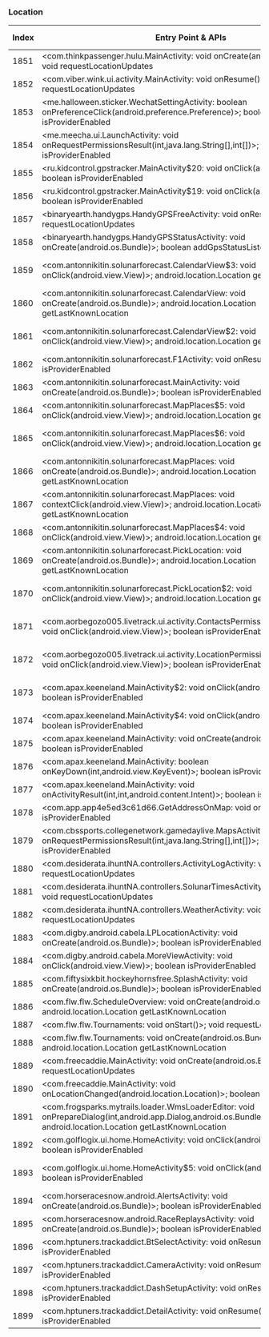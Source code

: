 ### Location
| Index | Entry Point & APIs | Screen shot | Resource id | Label |
| ------------- | ------------- | ------------- |-------------|-------------|
| 1851 | <com.thinkpassenger.hulu.MainActivity: void onCreate(android.os.Bundle)>; void requestLocationUpdates | ![](D:\COSMOS\output\py\Play_win8\Social\com.thinkpassenger.hulu\com.thinkpassenger.hulu.MainActivity.png) |  | |
| 1852 | <com.viber.wink.ui.activity.MainActivity: void onResume()>; void requestLocationUpdates | ![](D:\COSMOS\output\py\Play_win8\Social\com.viber.wink\com.viber.wink.ui.activity.MainActivity.png) |  | |
| 1853 | <me.halloween.sticker.WechatSettingActivity: boolean onPreferenceClick(android.preference.Preference)>; boolean isProviderEnabled | ![](D:\COSMOS\output\py\Play_win8\Social\me.halloween.sticker\me.halloween.sticker.WechatSettingActivity.png) |  | |
| 1854 | <me.meecha.ui.LaunchActivity: void onRequestPermissionsResult(int,java.lang.String[],int[])>; boolean isProviderEnabled | ![](D:\COSMOS\output\py\Play_win8\Social\me.meecha\me.meecha.ui.LaunchActivity.png) |  | |
| 1855 | <ru.kidcontrol.gpstracker.MainActivity$20: void onClick(android.view.View)>; boolean isProviderEnabled | ![](D:\COSMOS\output\py\Play_win8\Social\ru.kidcontrol.gpstracker\ru.kidcontrol.gpstracker.MainActivity.png) |  | |
| 1856 | <ru.kidcontrol.gpstracker.MainActivity$19: void onClick(android.view.View)>; boolean isProviderEnabled | ![](D:\COSMOS\output\py\Play_win8\Social\ru.kidcontrol.gpstracker\ru.kidcontrol.gpstracker.MainActivity.png) |  | |
| 1857 | <binaryearth.handygps.HandyGPSFreeActivity: void onResume()>; void requestLocationUpdates | ![](D:\COSMOS\output\py\Play_win8\Sports\binaryearth.handygpsfree\binaryearth.handygps.HandyGPSFreeActivity.png) |  | |
| 1858 | <binaryearth.handygps.HandyGPSStatusActivity: void onCreate(android.os.Bundle)>; boolean addGpsStatusListener | ![](D:\COSMOS\output\py\Play_win8\Sports\binaryearth.handygpsfree\binaryearth.handygps.HandyGPSStatusActivity.png) |  | |
| 1859 | <com.antonnikitin.solunarforecast.CalendarView$3: void onClick(android.view.View)>; android.location.Location getLastKnownLocation | ![](D:\COSMOS\output\py\Play_win8\Sports\com.antonnikitin.solunarforecast\com.antonnikitin.solunarforecast.CalendarView.png) | {'2131165216': <sensitive_component.SensitiveComponent.SensitiveView object at 0x0000026CFFC787B8>} | |
| 1860 | <com.antonnikitin.solunarforecast.CalendarView: void onCreate(android.os.Bundle)>; android.location.Location getLastKnownLocation | ![](D:\COSMOS\output\py\Play_win8\Sports\com.antonnikitin.solunarforecast\com.antonnikitin.solunarforecast.CalendarView.png) |  | |
| 1861 | <com.antonnikitin.solunarforecast.CalendarView$2: void onClick(android.view.View)>; android.location.Location getLastKnownLocation | ![](D:\COSMOS\output\py\Play_win8\Sports\com.antonnikitin.solunarforecast\com.antonnikitin.solunarforecast.CalendarView.png) | {'2131165214': <sensitive_component.SensitiveComponent.SensitiveView object at 0x0000026CFFC78278>} | |
| 1862 | <com.antonnikitin.solunarforecast.F1Activity: void onResume()>; boolean isProviderEnabled | ![](D:\COSMOS\output\py\Play_win8\Sports\com.antonnikitin.solunarforecast\com.antonnikitin.solunarforecast.F1Activity.png) |  | |
| 1863 | <com.antonnikitin.solunarforecast.MainActivity: void onCreate(android.os.Bundle)>; boolean isProviderEnabled | ![](D:\COSMOS\output\py\Play_win8\Sports\com.antonnikitin.solunarforecast\com.antonnikitin.solunarforecast.MainActivity.png) |  | |
| 1864 | <com.antonnikitin.solunarforecast.MapPlaces$5: void onClick(android.view.View)>; android.location.Location getLastKnownLocation | ![](D:\COSMOS\output\py\Play_win8\Sports\com.antonnikitin.solunarforecast\com.antonnikitin.solunarforecast.MapPlaces.png) |  | |
| 1865 | <com.antonnikitin.solunarforecast.MapPlaces$6: void onClick(android.view.View)>; android.location.Location getLastKnownLocation | ![](D:\COSMOS\output\py\Play_win8\Sports\com.antonnikitin.solunarforecast\com.antonnikitin.solunarforecast.MapPlaces.png) | {'2131165302': <sensitive_component.SensitiveComponent.SensitiveView object at 0x0000026CFFDB44E0>} | |
| 1866 | <com.antonnikitin.solunarforecast.MapPlaces: void onCreate(android.os.Bundle)>; android.location.Location getLastKnownLocation | ![](D:\COSMOS\output\py\Play_win8\Sports\com.antonnikitin.solunarforecast\com.antonnikitin.solunarforecast.MapPlaces.png) |  | |
| 1867 | <com.antonnikitin.solunarforecast.MapPlaces: void contextClick(android.view.View)>; android.location.Location getLastKnownLocation | ![](D:\COSMOS\output\py\Play_win8\Sports\com.antonnikitin.solunarforecast\com.antonnikitin.solunarforecast.MapPlaces.png) |  | |
| 1868 | <com.antonnikitin.solunarforecast.MapPlaces$4: void onClick(android.view.View)>; android.location.Location getLastKnownLocation | ![](D:\COSMOS\output\py\Play_win8\Sports\com.antonnikitin.solunarforecast\com.antonnikitin.solunarforecast.MapPlaces.png) |  | |
| 1869 | <com.antonnikitin.solunarforecast.PickLocation: void onCreate(android.os.Bundle)>; android.location.Location getLastKnownLocation | ![](D:\COSMOS\output\py\Play_win8\Sports\com.antonnikitin.solunarforecast\com.antonnikitin.solunarforecast.PickLocation.png) |  | |
| 1870 | <com.antonnikitin.solunarforecast.PickLocation$2: void onClick(android.view.View)>; android.location.Location getLastKnownLocation | ![](D:\COSMOS\output\py\Play_win8\Sports\com.antonnikitin.solunarforecast\com.antonnikitin.solunarforecast.PickLocation.png) | {'2131165311': <sensitive_component.SensitiveComponent.SensitiveView object at 0x0000026CFFDB4BE0>} | |
| 1871 | <com.aorbegozo005.livetrack.ui.activity.ContactsPermissionDeniedActivity$1: void onClick(android.view.View)>; boolean isProviderEnabled | ![](D:\COSMOS\output\py\Play_win8\Sports\com.aorbegozo005.livetrack\com.aorbegozo005.livetrack.ui.activity.ContactsPermissionDeniedActivity.png) | {'2131689600': <sensitive_component.SensitiveComponent.SensitiveView object at 0x0000026CFFA7F6D8>} | |
| 1872 | <com.aorbegozo005.livetrack.ui.activity.LocationPermissionDeniedActivity$1: void onClick(android.view.View)>; boolean isProviderEnabled | ![](D:\COSMOS\output\py\Play_win8\Sports\com.aorbegozo005.livetrack\com.aorbegozo005.livetrack.ui.activity.LocationPermissionDeniedActivity.png) | {'2131689600': <sensitive_component.SensitiveComponent.SensitiveView object at 0x0000026C8004E9B0>} | |
| 1873 | <com.apax.keeneland.MainActivity$2: void onClick(android.view.View)>; boolean isProviderEnabled | ![](D:\COSMOS\output\py\Play_win8\Sports\com.apax.keeneland\com.apax.keeneland.MainActivity.png) | {'2131624054': <sensitive_component.SensitiveComponent.SensitiveView object at 0x0000026C8004E128>} | |
| 1874 | <com.apax.keeneland.MainActivity$4: void onClick(android.view.View)>; boolean isProviderEnabled | ![](D:\COSMOS\output\py\Play_win8\Sports\com.apax.keeneland\com.apax.keeneland.MainActivity.png) |  | |
| 1875 | <com.apax.keeneland.MainActivity: void onCreate(android.os.Bundle)>; boolean isProviderEnabled | ![](D:\COSMOS\output\py\Play_win8\Sports\com.apax.keeneland\com.apax.keeneland.MainActivity.png) |  | |
| 1876 | <com.apax.keeneland.MainActivity: boolean onKeyDown(int,android.view.KeyEvent)>; boolean isProviderEnabled | ![](D:\COSMOS\output\py\Play_win8\Sports\com.apax.keeneland\com.apax.keeneland.MainActivity.png) |  | |
| 1877 | <com.apax.keeneland.MainActivity: void onActivityResult(int,int,android.content.Intent)>; boolean isProviderEnabled | ![](D:\COSMOS\output\py\Play_win8\Sports\com.apax.keeneland\com.apax.keeneland.MainActivity.png) |  | |
| 1878 | <com.app.app4e5ed3c61d66.GetAddressOnMap: void onResume()>; boolean isProviderEnabled | ![](D:\COSMOS\output\py\Play_win8\Sports\com.app.app4e5ed3c61d66\com.app.app4e5ed3c61d66.GetAddressOnMap.png) |  | |
| 1879 | <com.cbssports.collegenetwork.gamedaylive.MapsActivity: void onRequestPermissionsResult(int,java.lang.String[],int[])>; boolean isProviderEnabled | ![](D:\COSMOS\output\py\Play_win8\Sports\com.cbs.sportsapp.android.psu\com.cbssports.collegenetwork.gamedaylive.MapsActivity.png) |  | |
| 1880 | <com.desiderata.ihuntNA.controllers.ActivityLogActivity: void onStart()>; void requestLocationUpdates | ![](D:\COSMOS\output\py\Play_win8\Sports\com.desiderata.ihuntNA\com.desiderata.ihuntNA.controllers.ActivityLogActivity.png) |  | |
| 1881 | <com.desiderata.ihuntNA.controllers.SolunarTimesActivity: void onStart()>; void requestLocationUpdates | ![](D:\COSMOS\output\py\Play_win8\Sports\com.desiderata.ihuntNA\com.desiderata.ihuntNA.controllers.SolunarTimesActivity.png) |  | |
| 1882 | <com.desiderata.ihuntNA.controllers.WeatherActivity: void onStart()>; void requestLocationUpdates | ![](D:\COSMOS\output\py\Play_win8\Sports\com.desiderata.ihuntNA\com.desiderata.ihuntNA.controllers.WeatherActivity.png) |  | |
| 1883 | <com.digby.android.cabela.LPLocationActivity: void onCreate(android.os.Bundle)>; boolean isProviderEnabled | ![](D:\COSMOS\output\py\Play_win8\Sports\com.digby.android.cabela\com.digby.android.cabela.LPLocationActivity.png) |  | |
| 1884 | <com.digby.android.cabela.MoreViewActivity: void onClick(android.view.View)>; boolean isProviderEnabled | ![](D:\COSMOS\output\py\Play_win8\Sports\com.digby.android.cabela\com.digby.android.cabela.MoreViewActivity.png) |  | |
| 1885 | <com.fiftysixkbit.hockeyhornsfree.SplashActivity: void onCreate(android.os.Bundle)>; boolean isProviderEnabled | ![](D:\COSMOS\output\py\Play_win8\Sports\com.fiftysixkbit.hockeyhornsfree\com.fiftysixkbit.hockeyhornsfree.SplashActivity.png) |  | |
| 1886 | <com.flw.flw.ScheduleOverview: void onCreate(android.os.Bundle)>; android.location.Location getLastKnownLocation | ![](D:\COSMOS\output\py\Play_win8\Sports\com.flw.flw\com.flw.flw.ScheduleOverview.png) |  | |
| 1887 | <com.flw.flw.Tournaments: void onStart()>; void requestLocationUpdates | ![](D:\COSMOS\output\py\Play_win8\Sports\com.flw.flw\com.flw.flw.Tournaments.png) |  | |
| 1888 | <com.flw.flw.Tournaments: void onCreate(android.os.Bundle)>; android.location.Location getLastKnownLocation | ![](D:\COSMOS\output\py\Play_win8\Sports\com.flw.flw\com.flw.flw.Tournaments.png) |  | |
| 1889 | <com.freecaddie.MainActivity: void onCreate(android.os.Bundle)>; void requestLocationUpdates | ![](D:\COSMOS\output\py\Play_win8\Sports\com.freecaddie\com.freecaddie.MainActivity.png) |  | |
| 1890 | <com.freecaddie.MainActivity: void onLocationChanged(android.location.Location)>; boolean isProviderEnabled | ![](D:\COSMOS\output\py\Play_win8\Sports\com.freecaddie\com.freecaddie.MainActivity.png) |  | |
| 1891 | <com.frogsparks.mytrails.loader.WmsLoaderEditor: void onPrepareDialog(int,android.app.Dialog,android.os.Bundle)>; android.location.Location getLastKnownLocation | ![](D:\COSMOS\output\py\Play_win8\Sports\com.frogsparks.mytrails\com.frogsparks.mytrails.loader.WmsLoaderEditor.png) |  | |
| 1892 | <com.golflogix.ui.home.HomeActivity: void onClick(android.view.View)>; boolean isProviderEnabled | ![](D:\COSMOS\output\py\Play_win8\Sports\com.golflogix.ui\com.golflogix.ui.home.HomeActivity.png) |  | |
| 1893 | <com.golflogix.ui.home.HomeActivity$5: void onClick(android.view.View)>; boolean isProviderEnabled | ![](D:\COSMOS\output\py\Play_win8\Sports\com.golflogix.ui\com.golflogix.ui.home.HomeActivity.png) | {'2131624902': <sensitive_component.SensitiveComponent.SensitiveView object at 0x0000026C802E15C0>} | |
| 1894 | <com.horseracesnow.android.AlertsActivity: void onCreate(android.os.Bundle)>; boolean isProviderEnabled | ![](D:\COSMOS\output\py\Play_win8\Sports\com.horseracesnow.android\com.horseracesnow.android.AlertsActivity.png) |  | |
| 1895 | <com.horseracesnow.android.RaceReplaysActivity: void onCreate(android.os.Bundle)>; boolean isProviderEnabled | ![](D:\COSMOS\output\py\Play_win8\Sports\com.horseracesnow.android\com.horseracesnow.android.RaceReplaysActivity.png) |  | |
| 1896 | <com.hptuners.trackaddict.BtSelectActivity: void onResume()>; boolean isProviderEnabled | ![](D:\COSMOS\output\py\Play_win8\Sports\com.hptuners.trackaddict\com.hptuners.trackaddict.BtSelectActivity.png) |  | |
| 1897 | <com.hptuners.trackaddict.CameraActivity: void onResume()>; boolean isProviderEnabled | ![](D:\COSMOS\output\py\Play_win8\Sports\com.hptuners.trackaddict\com.hptuners.trackaddict.CameraActivity.png) |  | |
| 1898 | <com.hptuners.trackaddict.DashSetupActivity: void onResume()>; boolean isProviderEnabled | ![](D:\COSMOS\output\py\Play_win8\Sports\com.hptuners.trackaddict\com.hptuners.trackaddict.DashSetupActivity.png) |  | |
| 1899 | <com.hptuners.trackaddict.DetailActivity: void onResume()>; boolean isProviderEnabled | ![](D:\COSMOS\output\py\Play_win8\Sports\com.hptuners.trackaddict\com.hptuners.trackaddict.DetailActivity.png) |  | |

